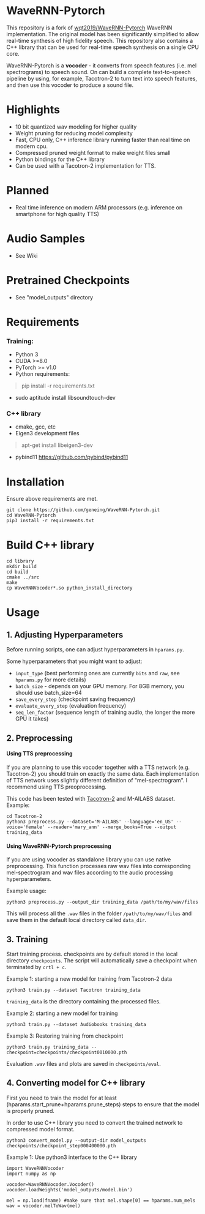 # WaveRNN-Pytorch
This repository is a fork of [wqt2019/WaveRNN-Pytorch](https://github.com/wqt2019/WaveRNN-Pytorch) WaveRNN implementation. 
The original model has been significantly simplified to allow real-time synthesis of high fidelity speech. This repository
also contains a C++ library that can be used for real-time speech synthesis on a single CPU core. 

WaveRNN-Pytorch is a **vocoder** - it converts from speech features (i.e. mel spectrograms) to speech sound. On can build a 
complete text-to-speech pipeline by using, for example, Tacotron-2 to turn text into speech features, and then use this 
vocoder to produce a sound file.


# Highlights
* 10 bit quantized wav modeling for higher quality
* Weight pruning for reducing model complexity
* Fast, CPU only, C++ inference library running faster than real time on modern cpu.
* Compressed pruned weight format to make weight files small
* Python bindings for the C++ library
* Can be used with a Tacotron-2 implementation for TTS.

# Planned
* Real time inference on modern ARM processors (e.g. inference on smartphone for high quality TTS) 

# Audio Samples
* See Wiki

# Pretrained Checkpoints
* See "model_outputs" directory

# Requirements
### Training: 
* Python 3
* CUDA >=8.0
* PyTorch >= v1.0
* Python requirements:
>pip install -r requirements.txt
* sudo aptitude install libsoundtouch-dev

### C++ library
* cmake, gcc, etc
* Eigen3 development files
> apt-get install libeigen3-dev
* pybind11 https://github.com/pybind/pybind11

# Installation
Ensure above requirements are met.

```
git clone https://github.com/geneing/WaveRNN-Pytorch.git
cd WaveRNN-Pytorch
pip3 install -r requirements.txt
```

# Build C++ library
```
cd library
mkdir build
cd build
cmake ../src
make
cp WaveRNNVocoder*.so python_install_directory
```

# Usage
## 1. Adjusting Hyperparameters
Before running scripts, one can adjust hyperparameters in `hparams.py`.

Some hyperparameters that you might want to adjust:
* `input_type` (best performing ones are currently `bits` and `raw`, see `hparams.py` for more details)
* `batch_size` - depends on your GPU memory. For 8GB memory, you should use batch_size=64
* `save_every_step` (checkpoint saving frequency)
* `evaluate_every_step` (evaluation frequency)
* `seq_len_factor` (sequence length of training audio, the longer the more GPU it takes)

## 2. Preprocessing

#### Using TTS preprocessing
If you are planning to use this vocoder together with a TTS network (e.g. Tacotron-2) you should train on exactly the same data. 
Each implementation of TTS network uses slightly different definition of "mel-spectrogram". I recommend using TTS preoprocessing.

This code has been tested with [Tacotron-2](https://github.com/Rayhane-mamah/Tacotron-2) and M-AILABS dataset. Example:
```
cd Tacotron-2
python3 preprocess.py --dataset='M-AILABS' --language='en_US' --voice='female' --reader='mary_ann' --merge_books=True --output training_data
```

#### Using WaveRNN-Pytorch preprocessing
If you are using vocoder as standalone library you can use native preprocessing.
This function processes raw wav files into corresponding mel-spectrogram and wav files according to the audio processing hyperparameters.

Example usage:
```
python3 preprocess.py --output_dir training_data /path/to/my/wav/files 
```
This will process all the `.wav` files in the folder `/path/to/my/wav/files` and save them in the default local directory called `data_dir`.

## 3. Training
Start training process. checkpoints are by default stored in the local directory `checkpoints`.
The script will automatically save a checkpoint when terminated by `crtl + c`.


Example 1: starting a new model for training from Tacotron-2 data
```
python3 train.py --dataset Tacotron training_data
```
`training_data` is the directory containing the processed files.

Example 2: starting a new model for training
```
python3 train.py --dataset Audiobooks training_data
```

Example 3: Restoring training from checkpoint
```
python3 train.py training_data --checkpoint=checkpoints/checkpoint0010000.pth
```
Evaluation `.wav` files and plots are saved in `checkpoints/eval`.

## 4. Converting model for C++ library

First you need to train the model for at least (hparams.start_prune+hparams.prune_steps) steps 
to ensure that the model is properly pruned. 

In order to use C++ library you need to convert the trained network to compressed model format.

```
python3 convert_model.py --output-dir model_outputs checkpoints/checkpoint_step000400000.pth
```

Example 1: Use python3 interface to the C++ library
```
import WaveRNNVocoder
import numpy as np

vocoder=WaveRNNVocoder.Vocoder()
vocoder.loadWeights('model_outputs/model.bin')

mel = np.load(fname) #make sure that mel.shape[0] == hparams.num_mels
wav = vocoder.melToWav(mel)
``` 







